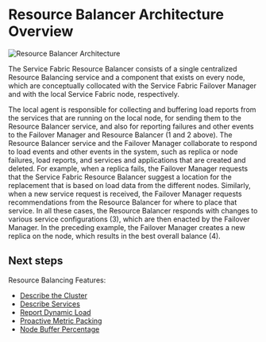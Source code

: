 <properties
   pageTitle="Resource Balancer architecture | Windows Azure"
   description="An architectural overview of Service Fabric's Resource Balancer."
   services="service-fabric"
   documentationCenter=".net"
   authors="GaugeField"
   manager="timlt"
   editor=""/>

<tags
	ms.service="Service-Fabric"
	ms.date="09/03/2015"
	wacn.date=""/>

# Resource Balancer Architecture Overview

![Resource Balancer Architecture][Image1]

The Service Fabric Resource Balancer consists of a single centralized Resource Balancing service and a component that exists on every node, which are conceptually collocated with the Service Fabric Failover Manager and with the local Service Fabric node, respectively.

The local agent is responsible for collecting and buffering load reports from the services that are running on the local node, for sending them to the Resource Balancer service, and also for reporting failures and other events to the Failover Manager and Resource Balancer (1 and 2 above). The Resource Balancer service and the Failover Manager collaborate to respond to load events and other events in the system, such as replica or node failures, load reports, and services and applications that are created and deleted. For example, when a replica fails, the Failover Manager requests that the Service Fabric Resource Balancer suggest a location for the replacement that is based on load data from the different nodes. Similarly, when a new service request is received, the Failover Manager requests recommendations from the Resource Balancer for where to place that service. In all these cases, the Resource Balancer responds with changes to various service configurations (3), which are then enacted by the Failover Manager. In the preceding example, the Failover Manager creates a new replica on the node, which results in the best overall balance (4).

<!--Every topic should have next steps and links to the next logical set of content to keep the customer engaged-->
## Next steps

Resource Balancing Features:

- [Describe the Cluster](/documentation/articles/service-fabric-resource-balancer-cluster-description)
- [Describe Services](/documentation/articles/service-fabric-resource-balancer-service-description)
- [Report Dynamic Load](/documentation/articles/service-fabric-resource-balancer-dynamic-load-reporting)
- [Proactive Metric Packing](/documentation/articles/service-fabric-resource-balancer-proactive-metric-packing)
- [Node Buffer Percentage](/documentation/articles/service-fabric-resource-balancer-node-buffer-percentage)

[Image1]: ./media/service-fabric-resource-balancer-architecture/Service-Fabric-Resource-Balancer-Architecture.png